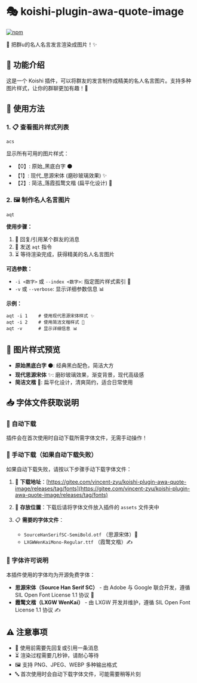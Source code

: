 # 🎭 koishi-plugin-awa-quote-image

[![npm](https://img.shields.io/npm/v/koishi-plugin-awa-quote?style=flat-square)](https://www.npmjs.com/package/koishi-plugin-awa-quote)

🎨 把群u的名人名言发言渲染成图片！✨

## 🚀 功能介绍

这是一个 Koishi 插件，可以将群友的发言制作成精美的名人名言图片。支持多种图片样式，让你的群聊更加有趣！🎉

## 📖 使用方法

### 1. 📋 查看图片样式列表

```
acs
```

显示所有可用的图片样式：
- 【0】: 原始_黑底白字 ⚫
- 【1】: 现代_思源宋体 (磨砂玻璃效果) ✨
- 【2】: 简洁_落霞孤鹜文楷 (扁平化设计) 🎨

### 2. 🖼️ 制作名人名言图片

```
aqt
```

**使用步骤：**
1. 💬 回复/引用某个群友的消息
2. 📝 发送 `aqt` 指令
3. ⏳ 等待渲染完成，获得精美的名人名言图片

**可选参数：**
- `-i <数字>` 或 `--index <数字>`: 指定图片样式索引 🎯
- `-v` 或 `--verbose`: 显示详细参数信息 📊

**示例：**
```
aqt -i 1    # 使用现代思源宋体样式 ✨
aqt -i 2    # 使用简洁文楷样式 🎨
aqt -v      # 显示详细信息 📊
```

## 🎨 图片样式预览

- **原始黑底白字** ⚫: 经典黑白配色，简洁大方
- **现代思源宋体** ✨: 磨砂玻璃效果，渐变背景，现代高级感
- **简洁文楷** 🎨: 扁平化设计，清爽简约，适合日常使用

## 📥 字体文件获取说明

### 🤖 自动下载
插件会在首次使用时自动下载所需字体文件，无需手动操作！

### 📁 手动下载（如果自动下载失败）
如果自动下载失败，请按以下步骤手动下载字体文件：

1. 🔗 **下载地址**：[https://gitee.com/vincent-zyu/koishi-plugin-awa-quote-image/releases/tag/fonts](https://gitee.com/vincent-zyu/koishi-plugin-awa-quote-image/releases/tag/fonts)

2. 📂 **存放位置**：下载后请将字体文件放入插件的 `assets` 文件夹中

3. 📋 **需要的字体文件**：
   - `SourceHanSerifSC-SemiBold.otf` （思源宋体）📝
   - `LXGWWenKaiMono-Regular.ttf` （霞鹜文楷）✍️

### 🎨 字体许可说明
本插件使用的字体均为开源免费字体：
- **思源宋体（Source Han Serif SC）** - 由 Adobe 与 Google 联合开发，遵循 SIL Open Font License 1.1 协议 📝
- **霞鹜文楷（LXGW WenKai）** - 由 LXGW 开发并维护，遵循 SIL Open Font License 1.1 协议 ✍️

## ⚠️ 注意事项

- 💬 使用前需要先回复或引用一条消息
- ⏳ 渲染过程需要几秒钟，请耐心等待
- 🖼️ 支持 PNG、JPEG、WEBP 多种输出格式
- 🔤 首次使用时会自动下载字体文件，可能需要稍等片刻